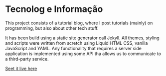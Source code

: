 # Tecnolog e Informação


This project consists of a tutorial blog, where I post tutorials (mainly) on programming, but also about other tech stuff. 

It has been build using a static site generator call Jekyll. All themes, styling and  scripts were written from scretch using Liquid HTML CSS, vanilla JavaScript and YAML. Any functionality that requires a server side application is implemented using some API tha allows us to communicate to a third-party service. 

[Seet it live here](https://tecnologiaeinformacao.netlify.app/)
